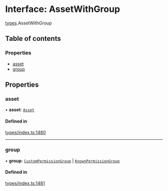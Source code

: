 # Interface: AssetWithGroup

[types](../wiki/types).AssetWithGroup

## Table of contents

### Properties

- [asset](../wiki/types.AssetWithGroup#asset)
- [group](../wiki/types.AssetWithGroup#group)

## Properties

### asset

• **asset**: [`Asset`](../wiki/api.entities.Asset.Asset)

#### Defined in

[types/index.ts:1480](https://github.com/PolymeshAssociation/polymesh-sdk/blob/339b7503/src/types/index.ts#L1480)

___

### group

• **group**: [`CustomPermissionGroup`](../wiki/api.entities.CustomPermissionGroup.CustomPermissionGroup) \| [`KnownPermissionGroup`](../wiki/api.entities.KnownPermissionGroup.KnownPermissionGroup)

#### Defined in

[types/index.ts:1481](https://github.com/PolymeshAssociation/polymesh-sdk/blob/339b7503/src/types/index.ts#L1481)
